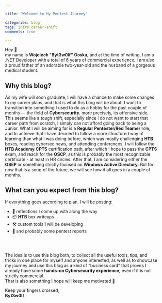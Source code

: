 ```yaml
---

title: "Welcome to My Pentest Journey"

categories: blog
tags: intro career-shift
comments: true

---
```


Hey 👋<br>
my name is **Wojciech "Byt3w0lf" Goska**, and at the time of writing, I am a .NET Developer with a total of 6 years of commercial experience.
I am also a proud father of an adorable two-year-old and the husband of a gorgeous medical student.


## Why this blog?

As my wife will soon graduate, I will have a chance to make some changes to my career plans, and that is what this blog will be about.
I want to transition into something I used to do as a hobby for the past couple of months — the field of **Cybersecurity**, more precisely, its offensive side.
This seems like a tough shift, especially since I do not want to start that career path from scratch, I simply can not afford going back to being a Junior.
What I will be aiming for is a **Regular Pentester/Red Teamer** role, and to achieve that I have decided to follow a more structured way of learning than what I was doing before, which was mostly challenging **HTB** boxes, reading cybersec news, and attending conferences.
I will follow the **HTB Academy** **CPTS** certification path, after which I hope to pass the **CPTS** exam, and reach for the **OSCP**, as this is probably the most recognizable certificate - at least in HR circles.
After that, I am considering either the **OSEP** or something strictly focused on **Windows Active Directory**. But for now that is a song of the future, we will see how it all goes in a couple of months.


## What can you expect from this blog?

If everything goes according to plan, I will be posting:
- 💭 reflections I come up with along the way
- 📦 **HTB** box writeups
- 🛠️ custom tools I will be developing
- 📑 and probably some pentest reports
<br>
<br>

The idea is to use this blog both, to collect all the useful tools, tips, and tricks in one place for myself and anyone interested, as well as to showcase my journey and use this blog as a kind of “business card” that proves I already have some **hands-on Cybersecurity experience**, even if it is not strictly commercial.<br>
That is also something I hope will keep me motivated 🙂

Keep your fingers crossed,<br>
**Byt3w0lf**

